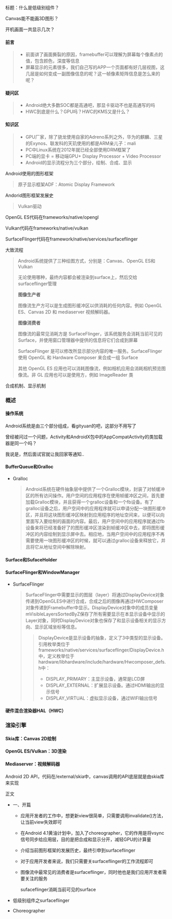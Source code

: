 

标题：什么是低级别组件？

Canvas能不能画3D图形？

开机画面一共显示几次？

#### 前言

> - 前面讲了画面撕裂的原因，framebuffer可以理解为屏幕每个像素点的值，包含颜色，深度等信息
> - 屏幕显示的元素很多，我们自己写的APP一个页面都有好几层视图，这几层是如何变成一副图像信息的呢？这一帧像素矩阵信息是怎么来的呢？

#### 疑问区

> - Android绝大多数SOC都是高通吧，那显卡驱动不也是高通写的吗
> - HWC到底是什么？GPU吗？HWC的KMS又是什么？

#### 知识区

> - GPU厂家，除了骁龙使用自家的Adreno系列之外，华为的麒麟、三星的Exynos、联发科的天玑使用的都是ARM亲儿子：mali
> - PC中Linux系统在2012年就已经全部使用DRM框架了
> - PC端的显卡 = 移动端GPU+ Display Processor + Video Processor
> - Android的显示流程分为三个部分，绘制、合成、显示

Android使用的图形框架

> 原子显示框架ADF：Atomic Display Framework

Andorid图形框架发展史

> Vulkan驱动

OpenGL ES代码在frameworks/native/opengl

Vulkan代码在frameworks/native/vulkan

SurfaceFlinger代码在framework/native/services/surfaceflinger

大致流程

> Android系统提供了三种绘图方式，分别是：Canvas、OpenGL ES和Vulkan
>
> 无论使用哪种，最终内容都会被渲染到surface上，然后交给surfaceflinger管理
>
> **图像生产者**
>
> 图像流生产方可以是生成图形缓冲区以供消耗的任何内容。例如 OpenGL ES、Canvas 2D 和 mediaserver 视频解码器。
>
> **图像消费者**
>
> 图像流的最常见消耗方是 SurfaceFlinger，该系统服务会消耗当前可见的 Surface，并使用窗口管理器中提供的信息将它们合成到屏幕
>
> SurfaceFlinger 是可以修改所显示部分内容的唯一服务。SurfaceFlinger 使用 OpenGL 和 Hardware Composer 来合成一组 Surface
>
> 其他 OpenGL ES 应用也可以消耗图像流，例如相机应用会消耗相机预览图像流。非 GL 应用也可以是使用方，例如 ImageReader 类

合成机制、显示机制

### 概述

#### 操作系统

Android系统是由三个部分组成，看gityuan的吧，这部分不用写了

曾经被问过一个问题，Activity和AndroidX包中的AppCompatActivity的类加载器是同一个吗？

我说是，然后面试官就让我回家等通知..

#### BufferQueue和Gralloc

- Gralloc 

  > Android系统在硬件抽象层中提供了一个Gralloc模块，封装了对帧缓冲区的所有访问操作。用户空间的应用程序在使用帧缓冲区之间，首先要加载Gralloc模块，并且获得一个gralloc设备和一个fb设备。有了gralloc设备之后，用户空间中的应用程序就可以申请分配一块图形缓冲区，并且将这块图形缓冲区映射到应用程序的地址空间来，以便可以向里面写入要绘制的画面的内容。最后，用户空间中的应用程序就通过fb设备来将已经准备好了的图形缓冲区渲染到帧缓冲区中去，即将图形缓冲区的内容绘制到显示屏中去。相应地，当用户空间中的应用程序不再需要使用一块图形缓冲区的时候，就可以通过gralloc设备来释放它，并且将它从地址空间中解除映射。

#### Surface和SufaceHolder

#### SurfaceFlinger和WindowManager

- SurfaceFlinger

  > SurfaceFlinger中需要显示的图层（layer）将通过DisplayDevice对象传递到OpenGLES中进行合成，合成之后的图像再通过HWComposer对象传递到Framebuffer中显示。DisplayDevice对象中的成员变量mVisibleLayersSortedByZ保存了所有需要显示在本显示设备中显示的Layer对象，同时DisplayDevice对象也保存了和显示设备相关的显示方向、显示区域坐标等信息。
  >
  > > ​    DisplayDevice是显示设备的抽象，定义了3中类型的显示设备。引用枚举类位于frameworks/native/services/surfaceflinger/DisplayDevice.h中，定义枚举位于hardware/libhardware/include/hardware/Hwcomposer_defs.h中：
  > >
  > > - DISPLAY_PRIMARY：主显示设备，通常是LCD屏
  > > - DISPLAY_EXTERNAL：扩展显示设备。通过HDMI输出的显示信号
  > > - DISPLAY_VIRTUAL：虚拟显示设备，通过WIFI输出信号

#### 硬件混合渲染器HAL（HWC）

### 渲染引擎

#### Skia库：Canvas 2D绘制

#### OpenGL ES/Vulkan：3D渲染

#### Mediaserver：视频解码器

Android 2D API，代码在/external/skia中，canvas调用的API底层就是由skia库来实现

正文

- 一、开篇

  - 应用开发者的工作中，想更新view很简单，只需要调用invalidate()方法，让当前view失效即可

  - 在Android 4.1黄油计划中，加入了choreographer，它的作用是将vsync信号同步给应用层，目的是把合成和显示分开，减轻GPU的计算量

  - 介绍当前图形框架的发展历史，最终引申到surfaceflinger

  - 对于应用开发者来说，我们只需要关surfaceflinger的工作流程即可

  - 图像流中最常见的消费者是surfaceflinger，同时他也是我们应用开发者需要关注的服务

    sufaceflinger消耗当前可见的surface

- 低级别组件之surfaceflinger

- Choreographer